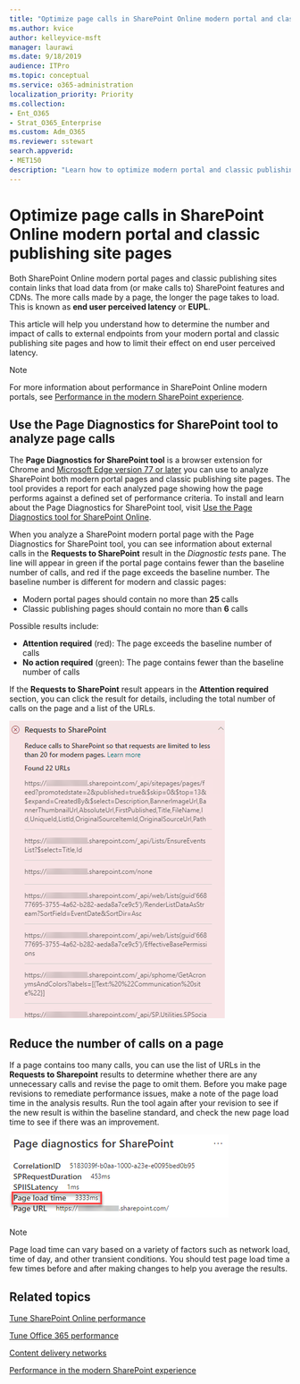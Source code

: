 ```yaml
---
title: "Optimize page calls in SharePoint Online modern portal and classic publishing site pages"
ms.author: kvice
author: kelleyvice-msft
manager: laurawi
ms.date: 9/18/2019
audience: ITPro
ms.topic: conceptual
ms.service: o365-administration
localization_priority: Priority
ms.collection: 
- Ent_O365
- Strat_O365_Enterprise
ms.custom: Adm_O365
ms.reviewer: sstewart
search.appverid:
- MET150
description: "Learn how to optimize modern portal and classic publishing site pages in SharePoint Online by limiting the number of calls to SharePoint Online service endpoints."
---
```


# Optimize page calls in SharePoint Online modern portal and classic publishing site pages

Both SharePoint Online modern portal pages and classic publishing sites contain links that load data from (or make calls to) SharePoint features and CDNs. The more calls made by a page, the longer the page takes to load. This is known as **end user perceived latency** or **EUPL**.

This article will help you understand how to determine the number and impact of calls to external endpoints from your modern portal and classic publishing site pages and how to limit their effect on end user perceived latency.

>[!NOTE]
>For more information about performance in SharePoint Online modern portals, see [Performance in the modern SharePoint experience](https://docs.microsoft.com/en-us/sharepoint/modern-experience-performance).

## Use the Page Diagnostics for SharePoint tool to analyze page calls

The **Page Diagnostics for SharePoint tool** is a browser extension for Chrome and [Microsoft Edge version 77 or later](https://www.microsoftedgeinsider.com/en-us/download?form=MI13E8&OCID=MI13E8) you can use to analyze SharePoint both modern portal pages and classic publishing site pages. The tool provides a report for each analyzed page showing how the page performs against a defined set of performance criteria. To install and learn about the Page Diagnostics for SharePoint tool, visit [Use the Page Diagnostics tool for SharePoint Online](page-diagnostics-for-spo.md).

When you analyze a SharePoint modern portal page with the Page Diagnostics for SharePoint tool, you can see information about external calls in the **Requests to SharePoint** result in the _Diagnostic tests_ pane. The line will appear in green if the portal page contains fewer than the baseline number of calls, and red if the page exceeds the baseline number. The baseline number is different for modern and classic pages:

- Modern portal pages should contain no more than **25** calls
- Classic publishing pages should contain no more than **6** calls

Possible results include:

- **Attention required** (red): The page exceeds the baseline number of calls
- **No action required** (green): The page contains fewer than the baseline number of calls

If the **Requests to SharePoint** result appears in the **Attention required** section, you can click the result for details, including the total number of calls on the page and a list of the URLs.

![Requests to SharePoint results](media/modern-portal-optimization/pagediag-requests.png)

## Reduce the number of calls on a page

If a page contains too many calls, you can use the list of URLs in the **Requests to Sharepoint** results to determine whether there are any unnecessary calls and revise the page to omit them. Before you make page revisions to remediate performance issues, make a note of the page load time in the analysis results. Run the tool again after your revision to see if the new result is within the baseline standard, and check the new page load time to see if there was an improvement.

![Page load time results](media/modern-portal-optimization/pagediag-page-load-time.png)

>[!NOTE]
>Page load time can vary based on a variety of factors such as network load, time of day, and other transient conditions. You should test page load time a few times before and after making changes to help you average the results.

## Related topics

[Tune SharePoint Online performance](tune-sharepoint-online-performance.md)

[Tune Office 365 performance](tune-office-365-performance.md)

[Content delivery networks](content-delivery-networks.md)

[Performance in the modern SharePoint experience](https://docs.microsoft.com/en-us/sharepoint/modern-experience-performance.md)
